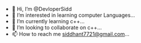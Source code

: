 - 👋 Hi, I’m @DevloperSidd
- 👀 I’m interested in learning computer Languages...
- 🌱 I’m currently learning c++...
- 💞️ I’m looking to collaborate on c++...
- 📫 How to reach me siddhant7721@gmail.com...

<!---
DevloperSidd/DevloperSidd is a ✨ special ✨ repository because its `README.md` (this file) appears on your GitHub profile.
You can click the Preview link to take a look at your changes.
--->
